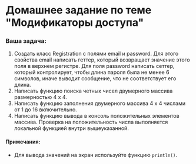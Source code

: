 # Домашнее задание по теме "Модификаторы доступа"

### Ваша задача:

1. Создать класс Registration с полями email и password. Для этого свойства email написать геттер, который возвращает значение этого поля в верхнем регистре. Для поля password написать сеттер, который контролирует, чтобы длина пароля была не менее 6 символов, иначе выводит сообщение, что не соответствует его длина.
2. Написать функцию поиска четных чисел двумерного массива размерностью 4 х 4.
3. Написать функцию заполнения двумерного массива 4 х 4 числами от 1 до 16 включительно.
4. Написать функцию вывода в консоль положительных элементов массива. Проверка на положительность числа выполняется локальной функцией внутри вышеуказанной.

#### Примечания:
- Для вывода значений на экран используйте функцию `println()`.